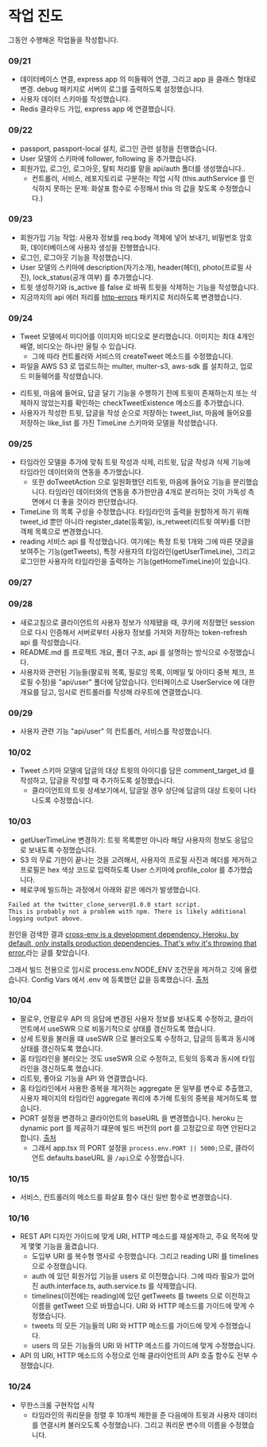 # 작업 진도

그동안 수행해온 작업들을 작성합니다.

### 09/21

- 데이터베이스 연결, express app 의 미들웨어 연결, 그리고 app 을 클래스 형태로 변경. debug 패키지로 서버의 로그를 출력하도록 설정했습니다.
- 사용자 데이터 스키마를 작성했습니다.
- Redis 클라우드 가입, express app 에 연결했습니다.

### 09/22

- passport, passport-local 설치, 로그인 관련 설정을 진행했습니다.
- User 모델의 스키마에 follower, following 을 추가했습니다.
- 회원가입, 로그인, 로그아웃, 탈퇴 처리를 맡을 api/auth 폴더를 생성했습니다..
  - 컨트롤러, 서비스, 레포지토리로 구분하는 작업 시작 (this.authService 를 인식하지 못하는 문제: 화살표 함수로 수정해서 this 의 값을 찾도록 수정했습니다.)

### 09/23

- 회원가입 기능 작업: 사용자 정보를 req.body 객체에 넣어 보내기, 비밀번호 암호화, 데이터베이스에 사용자 생성을 진행했습니다.
- 로그인, 로그아웃 기능을 작성했습니다.
- User 모델의 스키마에 description(자기소개), header(헤더), photo(프로필 사진), lock_status(공개 여부) 를 추가했습니다.
- 트윗 생성하기와 is_active 를 false 로 바꿔 트윗을 삭제하는 기능을 작성했습니다.
- 지금까지의 api 에러 처리를 [http-errors](https://www.npmjs.com/package/http-errors) 패키지로 처리하도록 변경했습니다.

### 09/24

- Tweet 모델에서 미디어를 이미지와 비디오로 분리했습니다. 이미지는 최대 4개인 배열, 비디오는 하나만 올릴 수 있습니다.
  - 그에 따라 컨트롤러와 서비스의 createTweet 메소드를 수정했습니다.
- 파일을 AWS S3 로 업로드하는 multer, multer-s3, aws-sdk 를 설치하고, 업로드 미들웨어를 작성했습니다.
<!-- - 리트윗, 마음에 들어요 기능을 doTweetAction 메소드로 수행하도록 작성했습니다. 답글 달기와 삭제 기능을 작성했습니다. -->
- 리트윗, 마음에 들어요, 답글 달기 기능을 수행하기 전에 트윗이 존재하는지 또는 삭제하지 않았는지를 확인하는 checkTweetExistence 메소드를 추가했습니다.
- 사용자가 작성한 트윗, 답글을 작성 순으로 저장하는 tweet_list, 마음에 들어요를 저장하는 like_list 를 가진 TimeLine 스키마와 모델을 작성했습니다.

### 09/25

- 타임라인 모델을 추가에 맞춰 트윗 작성과 삭제, 리트윗, 답글 작성과 삭제 기능에 타임라인 데이터와의 연동을 추가했습니다.
  - 또한 doTweetAction 으로 일원화했던 리트윗, 마음에 들어요 기능을 분리했습니다. 타임라인 데이터와의 연동을 추가한만큼 4개로 분리하는 것이 가독성 측면에서 더 좋을 것이라 판단했습니다.
- TimeLine 의 목록 구성을 수정했습니다. 타임라인의 출력을 원할하게 하기 위해 tweet_id 뿐만 아니라 register_date(등록일), is_retweet(리트윗 여부)를 더한 객체 목록으로 변경했습니다.
- reading 서비스 api 를 작성했습니다. 여기에는 특정 트윗 1개와 그에 따른 댓글을 보여주는 기능(getTweets), 특정 사용자의 타임라인(getUserTimeLine), 그리고 로그인한 사용자의 타임라인을 출력하는 기능(getHomeTimeLine)이 있습니다.

### 09/27

### 09/28

- 새로고침으로 클라이언트의 사용자 정보가 삭제됐을 때, 쿠키에 저장했던 session 으로 다시 인증해서 서버로부터 사용자 정보를 가져와 저장하는 token-refresh api 를 작성했습니다.
- README.md 를 프로젝트 개요, 폴더 구조, api 를 설명하는 방식으로 수정했습니다.
- 사용자와 관련된 기능들(팔로워 목록, 필로잉 목록, 이메일 및 아이디 중복 체크, 프로필 수정)을 "api/user" 폴더에 담았습니다. 인터페이스로 UserService 에 대한 개요를 담고, 임시로 컨트롤러를 작성해 라우트에 연결했습니다.

### 09/29

- 사용자 관련 기능 "api/user" 의 컨트롤러, 서비스를 작성했습니다.

### 10/02

- Tweet 스키마 모델에 답글의 대상 트윗의 아이디를 담은 comment_target_id 를 작성하고, 답글을 작성할 때 추가하도록 설정했습니다.
  - 클라이언트의 트윗 상세보기에서, 답글일 경우 상단에 답글의 대상 트윗이 나타나도록 수정했습니다.
    <!-- comment_target_id?: number; // 답글을 단 대상 트윗의 tweet_id -->
    <!-- comment_target_id: { type: Number }, -->

### 10/03

- getUserTimeLine 변경하기: 트윗 목록뿐만 아니라 해당 사용자의 정보도 응답으로 보내도록 수정했습니다.
- S3 의 무료 기한이 끝나는 것을 고려해서, 사용자의 프로필 사진과 헤더를 제거하고 프로필은 hex 색상 코드로 입력하도록 User 스키마에 profile_color 를 추가했습니다.
- 헤로쿠에 빌드하는 과정에서 아래와 같은 에러가 발생했습니다.

```
Failed at the twitter_clone_server@1.0.0 start script.
This is probably not a problem with npm. There is likely additional logging output above.
```

원인을 검색한 결과 [cross-env is a development dependency. Heroku, by default, only installs production dependencies. That's why it's throwing that error.](https://stackoverflow.com/a/68676440)라는 글를 찾았습니다.

그래서 빌드 전용으로 임시로 process.env.NODE_ENV 조건문을 제거하고 깃에 올렸습니다. Config Vars 에서 .env 에 등록했던 값을 등록했습니다. [출처](https://gompro.postype.com/post/975726)

### 10/04

- 팔로우, 언팔로우 API 의 응답에 변경된 사용자 정보를 보내도록 수정하고, 클라이언트에서 useSWR 으로 비동기적으로 상태를 갱신하도록 했습니다.
- 상세 트윗을 불러올 떄 useSWR 으로 불러오도록 수정하고, 답글의 등록과 동시에 상태를 갱신하도록 했습니다.
- 홈 타임라인을 불러오는 것도 useSWR 으로 수정하고, 트윗의 등록과 동시에 타임라인을 갱신하도록 했습니다.
- 리트윗, 좋아요 기능을 API 와 연결했습니다.
- 홈 타임라인에서 사용한 중복을 제거하는 aggregate 문 일부를 변수로 추출했고, 사용자 페이지의 타임라인 aggregate 쿼리에 추가해 트윗의 중복을 제거하도록 했습니다.
- PORT 설정을 변경하고 클라이언트의 baseURL 을 변경했습니다. heroku 는 dynamic port 를 제공하기 떄문에 빌드 버전의 port 를 고정값으로 하면 안된다고 합니다. [출처](https://stackoverflow.com/a/52992592)
  - 그래서 app.tsx 의 PORT 설정을 `process.env.PORT || 5000;`으로, 클라이언트 defaults.baseURL 을 `/api`으로 수정했습니다.

### 10/15

- 서비스, 컨트롤러의 메소드를 화살표 함수 대신 일반 함수로 변경했습니다.

### 10/16

- REST API 디자인 가이드에 맞게 URI, HTTP 메소드를 재설계하고, 주요 목적에 맞게 몇몇 기능을 옮겼습니다.
  - 도입부 URI 를 복수형 명사로 수정했습니다. 그리고 reading URI 를 timelines 으로 수정했습니다.
  - auth 에 있던 회원가입 기능을 users 로 이전했습니다. 그에 따라 필요가 없어진 auth.interface.ts, auth.service.ts 를 삭제했습니다.
  - timelines(이전에는 reading)에 있던 getTweets 를 tweets 으로 이전하고 이름을 getTweet 으로 바꿨습니다. URI 와 HTTP 메소드를 가이드에 맞게 수정했습니다.
  - tweets 의 모든 기능들의 URI 와 HTTP 메소드를 가이드에 맞게 수정했습니다.
  - users 의 모든 기능들의 URI 와 HTTP 메소드를 가이드에 맞게 수정했습니다.
- API 의 URI, HTTP 메소드의 수정으로 인해 클라이언트의 API 호출 함수도 전부 수정했습니다.

### 10/24

- 무한스크롤 구현작업 시작
  - 타임라인의 쿼리문을 정렬 후 10개씩 제한을 준 다음에야 트윗과 사용자 데이터를 연결시켜 불러오도록 수정했습니다. 그리고 쿼리문 변수의 이름을 수정했습니다.
